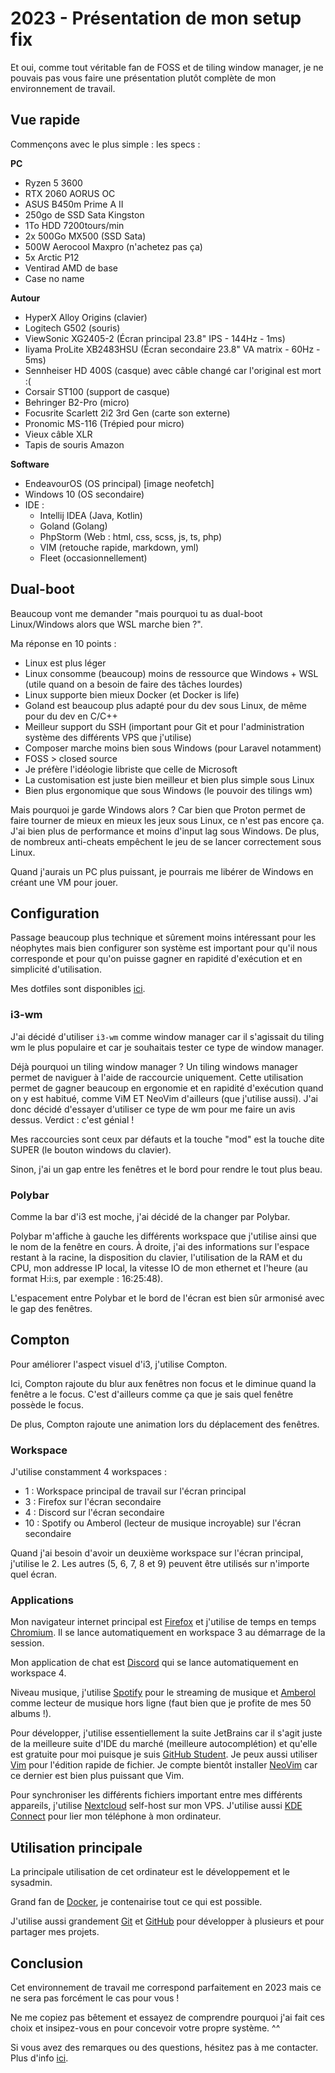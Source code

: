 # 2023 - Présentation de mon setup fix

Et oui, comme tout véritable fan de FOSS et de tiling window manager, je ne pouvais pas vous faire une présentation plutôt complète de mon environnement de travail.

## Vue rapide

Commençons avec le plus simple : les specs :

**PC**

- Ryzen 5 3600
- RTX 2060 AORUS OC
- ASUS B450m Prime A II
- 250go de SSD Sata Kingston
- 1To HDD 7200tours/min
- 2x 500Go MX500 (SSD Sata)
- 500W Aerocool Maxpro (n'achetez pas ça) 
- 5x Arctic P12
- Ventirad AMD de base
- Case no name

**Autour**

- HyperX Alloy Origins (clavier)
- Logitech G502 (souris)
- ViewSonic XG2405-2 (Écran principal 23.8" IPS - 144Hz - 1ms)
- Iiyama ProLite XB2483HSU (Écran secondaire 23.8" VA matrix - 60Hz - 5ms)
- Sennheiser HD 400S (casque) avec câble changé car l'original est mort :(
- Corsair ST100 (support de casque)
- Behringer B2-Pro (micro)
- Focusrite Scarlett 2i2 3rd Gen (carte son externe)
- Pronomic MS-116 (Trépied pour micro)
- Vieux câble XLR
- Tapis de souris Amazon

**Software**

- EndeavourOS (OS principal)
[image neofetch]
- Windows 10 (OS secondaire)
- IDE :
    * Intellij IDEA (Java, Kotlin)
    * Goland (Golang)
    * PhpStorm (Web : html, css, scss, js, ts, php)
    * VIM (retouche rapide, markdown, yml)
    * Fleet (occasionnellement)

## Dual-boot

Beaucoup vont me demander "mais pourquoi tu as dual-boot Linux/Windows alors que WSL marche bien ?".

Ma réponse en 10 points :
- Linux est plus léger
- Linux consomme (beaucoup) moins de ressource que Windows + WSL (utile quand on a besoin de faire des tâches lourdes)
- Linux supporte bien mieux Docker (et Docker is life)
- Goland est beaucoup plus adapté pour du dev sous Linux, de même pour du dev en C/C++
- Meilleur support du SSH (important pour Git et pour l'administration système des différents VPS que j'utilise)
- Composer marche moins bien sous Windows (pour Laravel notamment)
- FOSS > closed source
- Je préfère l'idéologie libriste que celle de Microsoft
- La customisation est juste bien meilleur et bien plus simple sous Linux
- Bien plus ergonomique que sous Windows (le pouvoir des tilings wm)

Mais pourquoi je garde Windows alors ? Car bien que Proton permet de faire tourner de mieux en mieux les jeux sous Linux, ce n'est pas encore ça. J'ai bien plus de performance et moins d'input lag sous Windows. De plus, de nombreux anti-cheats empêchent le jeu de se lancer correctement sous Linux.

Quand j'aurais un PC plus puissant, je pourrais me libérer de Windows en créant une VM pour jouer.

## Configuration

Passage beaucoup plus technique et sûrement moins intéressant pour les néophytes mais bien configurer son système est important pour qu'il nous corresponde et pour qu'on puisse gagner en rapidité d'exécution et en simplicité d'utilisation.

Mes dotfiles sont disponibles [ici](https://github.com/anhgelus/dotfiles).

### i3-wm

J'ai décidé d'utiliser `i3-wm` comme window manager car il s'agissait du tiling wm le plus populaire et car je souhaitais tester ce type de window manager.

Déjà pourquoi un tiling window manager ? Un tiling windows manager permet de naviguer à l'aide de raccourcie uniquement. Cette utilisation permet de gagner beaucoup en ergonomie et en rapidité d'exécution quand on y est habitué, comme ViM ET NeoVim d'ailleurs (que j'utilise aussi). J'ai donc décidé d'essayer d'utiliser ce type de wm pour me faire un avis dessus. Verdict : c'est génial !

Mes raccourcies sont ceux par défauts et la touche "mod" est la touche dite SUPER (le bouton windows du clavier).

Sinon, j'ai un gap entre les fenêtres et le bord pour rendre le tout plus beau.

### Polybar

Comme la bar d'i3 est moche, j'ai décidé de la changer par Polybar.

Polybar m'affiche à gauche les différents workspace que j'utilise ainsi que le nom de la fenêtre en cours. À droite, j'ai des informations sur l'espace restant à la racine, la disposition du clavier, l'utilisation de la RAM et du CPU, mon addresse IP local, la vitesse IO de mon ethernet et l'heure (au format H:i:s, par exemple : 16:25:48).

L'espacement entre Polybar et le bord de l'écran est bien sûr armonisé avec le gap des fenêtres.

## Compton

Pour améliorer l'aspect visuel d'i3, j'utilise Compton.

Ici, Compton rajoute du blur aux fenêtres non focus et le diminue quand la fenêtre a le focus. C'est d'ailleurs comme ça que je sais quel fenêtre possède le focus.

De plus, Compton rajoute une animation lors du déplacement des fenêtres.

### Workspace

J'utilise constamment 4 workspaces : 
- 1 : Workspace principal de travail sur l'écran principal
- 3 : Firefox sur l'écran secondaire
- 4 : Discord sur l'écran secondaire
- 10 : Spotify ou Amberol (lecteur de musique incroyable) sur l'écran secondaire

Quand j'ai besoin d'avoir un deuxième workspace sur l'écran principal, j'utilise le 2. Les autres (5, 6, 7, 8 et 9) peuvent être utilisés sur n'importe quel écran.

### Applications

Mon navigateur internet principal est [Firefox](https://www.mozilla.org/fr/firefox/new/) et j'utilise de temps en temps [Chromium](https://www.chromium.org/getting-involved/download-chromium/). Il se lance automatiquement en workspace 3 au démarrage de la session.

Mon application de chat est [Discord](https://www.discord.com/) qui se lance automatiquement en workspace 4.

Niveau musique, j'utilise [Spotify](https://www.spotify.com/) pour le streaming de musique et [Amberol](https://apps.gnome.org/fr/app/io.bassi.Amberol/) comme lecteur de musique hors ligne (faut bien que je profite de mes 50 albums !).

Pour développer, j'utilise essentiellement la suite JetBrains car il s'agit juste de la meilleure suite d'IDE du marché (meilleure autocomplétion) et qu'elle est gratuite pour moi puisque je suis [GitHub Student](https://education.github.com/students). Je peux aussi utiliser [Vim](https://www.vim.org/) pour l'édition rapide de fichier. Je compte bientôt installer [NeoVim](https://neovim.io/) car ce dernier est bien plus puissant que Vim.

Pour synchroniser les différents fichiers important entre mes différents appareils, j'utilise [Nextcloud](https://nextcloud.com/) self-host sur mon VPS. J'utilise aussi [KDE Connect](https://kdeconnect.kde.org/) pour lier mon téléphone à mon ordinateur.

## Utilisation principale

La principale utilisation de cet ordinateur est le développement et le sysadmin.

Grand fan de [Docker](https://www.docker.com/), je contenairise tout ce qui est possible.

J'utilise aussi grandement [Git](https://git-scm.com/) et [GitHub](https://github.com/) pour développer à plusieurs et pour partager mes projets.

## Conclusion

Cet environnement de travail me correspond parfaitement en 2023 mais ce ne sera pas forcément le cas pour vous !

Ne me copiez pas bêtement et essayez de comprendre pourquoi j'ai fait ces choix et insipez-vous en pour concevoir votre propre système.  ^^

Si vous avez des remarques ou des questions, hésitez pas à me contacter. Plus d'info [ici](https://blog.anhgelus.world/contact/).

